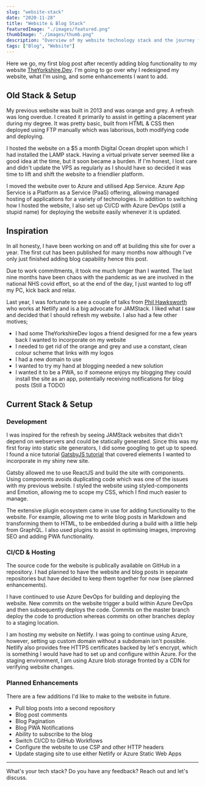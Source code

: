 ```yaml
---
slug: "website-stack"
date: "2020-11-28"
title: "Website & Blog Stack"
featuredImage: "./images/featured.png"
thumbImage: "./images/thumb.png"
description: "Overview of my website technology stack and the journey from previous incarnations."
tags: ["Blog", "Website"]
---
```


Here we go, my first blog post after recently adding blog functionality to my website [TheYorkshire.Dev][1]. I'm going to go over why I redesigned my website, what I'm using, and some enhancements I want to add.

## Old Stack & Setup

My previous website was built in 2013 and was orange and grey. A refresh was long overdue. I created it primarily to assist in getting a placement year during my degree. It was pretty basic, built from HTML & CSS then deployed using FTP manually which was laborious, both modifying code and deploying.

I hosted the website on a $5 a month Digital Ocean droplet upon which I had installed the LAMP stack. Having a virtual private server seemed like a good idea at the time, but it soon became a burden. If I'm honest, I lost care and didn't update the VPS as regularly as I should have so decided it was time to lift and shift the website to a friendlier platform.

I moved the website over to Azure and utilised App Service. Azure App Service is a Platform as a Service (PaaS) offering, allowing managed hosting of applications for a variety of technologies. In addition to switching how I hosted the website, I also set up CI/CD with Azure DevOps (still a stupid name) for deploying the website easily whenever it is updated.

## Inspiration

In all honesty, I have been working on and off at building this site for over a year. The first cut has been published for many months now although I've only just finished adding blog capability hence this post.

Due to work commitments, it took me much longer than I wanted. The last nine months have been chaos with the pandemic as we are involved in the national NHS covid effort, so at the end of the day, I just wanted to log off my PC, kick back and relax.

Last year, I was fortunate to see a couple of talks from [Phil Hawksworth][2] who works at Netlify and is a big advocate for JAMStack. I liked what I saw and decided that I should refresh my website. I also had a few other motives;

-   I had some TheYorkshireDev logos a friend designed for me a few years back I wanted to incorporate on my website
-   I needed to get rid of the orange and grey and use a constant, clean colour scheme that links with my logos
-   I had a new domain to use
-   I wanted to try my hand at blogging needed a new solution
-   I wanted it to be a PWA, so if someone enjoys my blogging they could install the site as an app, potentially receiving notifications for blog posts (Still a TODO)

## Current Stack & Setup

### Development

I was inspired for the refresh by seeing JAMStack websites that didn't depend on webservers and could be statically generated. Since this was my first foray into static site generators, I did some googling to get up to speed. I found a nice tutorial [GatsbyJS tutorial][3] that covered elements I wanted to incorporate in my shiny new site.

Gatsby allowed me to use ReactJS and build the site with components. Using components avoids duplicating code which was one of the issues with my previous website. I styled the website using styled-components and Emotion, allowing me to scope my CSS, which I find much easier to manage.

The extensive plugin ecosystem came in use for adding functionality to the website. For example, allowing me to write blog posts in Markdown and transforming them to HTML, to be embedded during a build with a little help from GraphQL. I also used plugins to assist in optimising images, improving SEO and adding PWA functionality.

### CI/CD & Hosting

The source code for the website is publically available on GitHub in a repository. I had planned to have the website and blog posts in separate repositories but have decided to keep them together for now (see planned enhancements).

I have continued to use Azure DevOps for building and deploying the website. New commits on the website trigger a build within Azure DevOps and then subsequently deploys the code. Commits on the master branch deploy the code to production whereas commits on other branches deploy to a staging location.

I am hosting my website on Netlify. I was going to continue using Azure, however, setting up custom domain without a subdomain isn't possible. Netlify also provides free HTTPS certificates backed by let's encrypt, which is something I would have had to set up and configure within Azure. For the staging environment, I am using Azure blob storage fronted by a CDN for verifying website changes.

### Planned Enhancements

There are a few additions I'd like to make to the website in future.

-   Pull blog posts into a second repository
-   Blog post comments
-   Blog Pagination
-   Blog PWA Notifications
-   Ability to subscribe to the blog
-   Switch CI/CD to GitHub Workflows
-   Configure the website to use CSP and other HTTP headers
-   Update staging site to use either Netlify or Azure Static Web Apps

<hr />

What's your tech stack? Do you have any feedback? Reach out and let's discuss.

[1]: https://theyorkshire.dev
[2]: https://twitter.com/philhawksworth
[3]: https://github.com/justinformentin/gatsby-v2-tutorial-starter